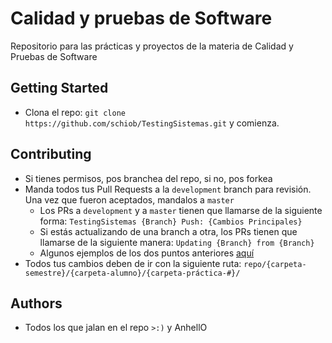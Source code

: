 # Calidad y pruebas de Software

Repositorio para las prácticas y proyectos de la materia de Calidad y Pruebas de Software

## Getting Started

- Clona el repo: `git clone https://github.com/schiob/TestingSistemas.git` y comienza.

## Contributing

- Si tienes permisos, pos branchea del repo, si no, pos forkea
- Manda todos tus Pull Requests a la `development` branch para revisión. Una vez que fueron aceptados, mandalos a `master`
  - Los PRs a `development` y a `master` tienen que llamarse de la siguiente forma: `TestingSistemas {Branch} Push: {Cambios Principales}`
  - Si estás actualizando de una branch a otra, los PRs tienen que llamarse de la siguiente manera: `Updating {Branch} from {Branch}`
  - Algunos ejemplos de los dos puntos anteriores [aquí](https://github.com/AnhellO/DAS_Sistemas/pulls?q=is%3Apr+is%3Aclosed)
- Todos tus cambios deben de ir con la siguiente ruta: `repo/{carpeta-semestre}/{carpeta-alumno}/{carpeta-práctica-#}/`

## Authors

- Todos los que jalan en el repo `>:)` y AnhellO

